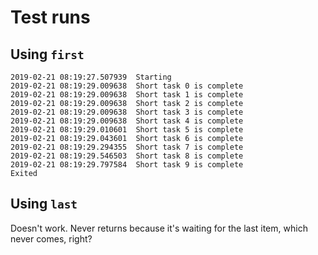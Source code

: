 # Test runs

## Using `first`

```
2019-02-21 08:19:27.507939	Starting
2019-02-21 08:19:29.009638	Short task 0 is complete
2019-02-21 08:19:29.009638	Short task 1 is complete
2019-02-21 08:19:29.009638	Short task 2 is complete
2019-02-21 08:19:29.009638	Short task 3 is complete
2019-02-21 08:19:29.009638	Short task 4 is complete
2019-02-21 08:19:29.010601	Short task 5 is complete
2019-02-21 08:19:29.043601	Short task 6 is complete
2019-02-21 08:19:29.294355	Short task 7 is complete
2019-02-21 08:19:29.546503	Short task 8 is complete
2019-02-21 08:19:29.797584	Short task 9 is complete
Exited
```

## Using `last`
Doesn't work.  Never returns because it's waiting for the last item, which never comes, right?